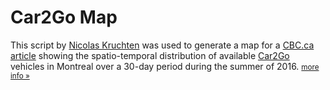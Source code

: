 # Car2Go Map

This script by [Nicolas Kruchten](http://nicolas.kruchten.com/) was used to
generate a map for a [CBC.ca article](http://ici.radio-canada.ca/nouvelles/special/2016/11/montreal-car2go-covoiturage-vignettes-stationnement/)
showing the spatio-temporal distribution of available
[Car2Go](https://www.car2go.com/CA/en/montreal/) vehicles in Montreal over a
30-day period during the summer of 2016.
<small>[more info &raquo;](http://nicolas.kruchten.com/content/2016/11/car2go-map/)</small>
